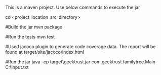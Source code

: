 This is a maven project. Use below commands to execute the jar

cd <project_location_src_directory>

#Build the jar
mvn package

#Run the tests
mvn test

#Used jacoco plugin to generate code coverage data. The report will be found at target/site/jacoco/index.html

#Run the jar
java -cp target\geektrust.jar com.geektrust.familytree.Main C:\input.txt
